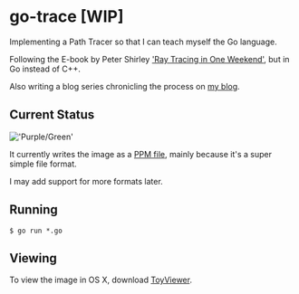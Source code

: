 # go-trace [WIP]

Implementing a Path Tracer so that I can teach myself the Go language.

Following the E-book by Peter Shirley ['Ray Tracing in One Weekend'](http://www.amazon.com/Ray-Tracing-Weekend-Peter-Shirley-ebook/dp/B01B5AODD8), but in Go instead of C++.

Also writing a blog series chronicling the process on [my blog](http://www.markphelps.me/2016/03/15/writing-a-ray-tracer-in-go.html).

## Current Status

!['Purple/Green'](https://s3.amazonaws.com/markphelps.me/2016/purple-green-aa.png)

It currently writes the image as a [PPM file](http://netpbm.sourceforge.net/doc/ppm.html), mainly because it's a super simple file format.

I may add support for more formats later.

## Running

`$ go run *.go`

## Viewing

To view the image in OS X, download [ToyViewer](https://itunes.apple.com/us/app/toyviewer/id414298354?mt=12).
